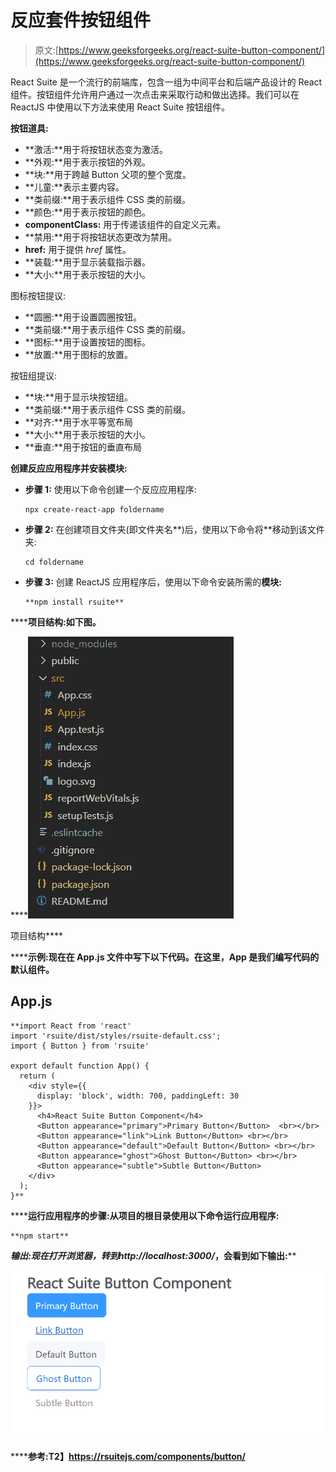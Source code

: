 # 反应套件按钮组件

> 原文:[https://www.geeksforgeeks.org/react-suite-button-component/](https://www.geeksforgeeks.org/react-suite-button-component/)

React Suite 是一个流行的前端库，包含一组为中间平台和后端产品设计的 React 组件。按钮组件允许用户通过一次点击来采取行动和做出选择。我们可以在 ReactJS 中使用以下方法来使用 React Suite 按钮组件。

**按钮道具:**

*   **激活:**用于将按钮状态变为激活。
*   **外观:**用于表示按钮的外观。
*   **块:**用于跨越 Button 父项的整个宽度。
*   **儿童:**表示主要内容。
*   **类前缀:**用于表示组件 CSS 类的前缀。
*   **颜色:**用于表示按钮的颜色。
*   **componentClass:** 用于传递该组件的自定义元素。
*   **禁用:**用于将按钮状态更改为禁用。
*   **href:** 用于提供 *href* 属性。
*   **装载:**用于显示装载指示器。
*   **大小:**用于表示按钮的大小。

图标按钮提议:

*   **圆圈:**用于设置圆圈按钮。
*   **类前缀:**用于表示组件 CSS 类的前缀。
*   **图标:**用于设置按钮的图标。
*   **放置:**用于图标的放置。

按钮组提议:

*   **块:**用于显示块按钮组。
*   **类前缀:**用于表示组件 CSS 类的前缀。
*   **对齐:**用于水平等宽布局
*   **大小:**用于表示按钮的大小。
*   **垂直:**用于按钮的垂直布局

**创建反应应用程序并安装模块:**

*   **步骤 1:** 使用以下命令创建一个反应应用程序:

    ```
    npx create-react-app foldername
    ```

*   **步骤 2:** 在创建项目文件夹(即文件夹名**)后，使用以下命令将**移动到该文件夹:

    ```
    cd foldername
    ```

*   **步骤 3:** 创建 ReactJS 应用程序后，使用以下命令安装所需的****模块:****

    ```
    **npm install rsuite**
    ```

******项目结构:**如下图。****

****![](img/f04ae0d8b722a9fff0bd9bd138b29c23.png)

项目结构**** 

******示例:**现在在 **App.js** 文件中写下以下代码。在这里，App 是我们编写代码的默认组件。****

## ****App.js****

```
**import React from 'react'
import 'rsuite/dist/styles/rsuite-default.css';
import { Button } from 'rsuite'

export default function App() {
  return (
    <div style={{
      display: 'block', width: 700, paddingLeft: 30
    }}>
      <h4>React Suite Button Component</h4>
      <Button appearance="primary">Primary Button</Button>  <br></br>
      <Button appearance="link">Link Button</Button> <br></br>
      <Button appearance="default">Default Button</Button> <br></br>
      <Button appearance="ghost">Ghost Button</Button> <br></br>
      <Button appearance="subtle">Subtle Button</Button>
    </div>
  );
}**
```

******运行应用程序的步骤:**从项目的根目录使用以下命令运行应用程序:****

```
**npm start**
```

******输出:**现在打开浏览器，转到***http://localhost:3000/***，会看到如下输出:****

****![](img/1da63b495d5a477ec01048194749b8a0.png)****

******参考:**T2】https://rsuitejs.com/components/button/****